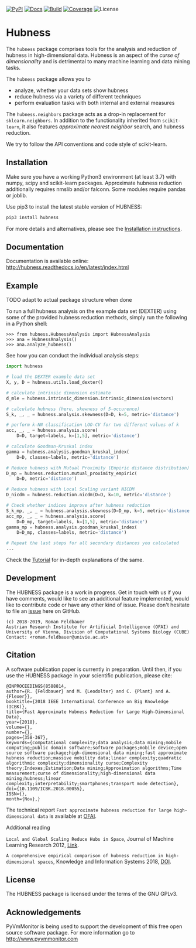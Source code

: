 [![PyPI](https://img.shields.io/pypi/v/hubness.svg)](
https://pypi.org/project/hubness)
[![Docs](https://readthedocs.org/projects/hubness/badge/?version=latest)](
https://hubness.readthedocs.io/en/latest/?badge=latest)
[![Build](https://travis-ci.com/VarIr/hubness.svg?branch=master)](
https://travis-ci.com/VarIr/hubness)
[![Coverage](https://codecov.io/gh/VarIr/hubness/branch/master/graph/badge.svg?branch=master)](
https://codecov.io/gh/VarIr/hubness)
![License](https://img.shields.io/github/license/VarIr/hubness.svg)

# Hubness

The `hubness` package comprises tools for the analysis and
reduction of hubness in high-dimensional data.
Hubness is an aspect of the _curse of dimensionality_
and is detrimental to many machine learning and data mining tasks.

The `hubness` package allows you to

- analyze, whether your data sets show hubness
- reduce hubness via a variety of different techniques 
- perform evaluation tasks with both internal and external measures

The `hubness.neighbors` package acts as a drop-in replacement for `sklearn.neighbors`.
In addition to the functionality inherited from `scikit-learn`,
it also features _approximate nearest neighbor_ search, and hubness reduction.

We try to follow the API conventions and code style of scikit-learn.

## Installation


Make sure you have a working Python3 environment (at least 3.7) with
numpy, scipy and scikit-learn packages. Approximate hubness reduction
additionally requires nmslib and/or falconn. Some modules require pandas or joblib.

Use pip3 to install the latest stable version of HUBNESS:

```bash
pip3 install hubness
```

For more details and alternatives, please see the [Installation instructions](
http://hubness.readthedocs.io/en/latest/user/installation.html).

## Documentation

Documentation is available online: 
http://hubness.readthedocs.io/en/latest/index.html

## Example

TODO adapt to actual package structure when done

To run a full hubness analysis on the example data set (DEXTER)
using some of the provided hubness reduction methods, 
simply run the following in a Python shell:

    >>> from hubness.HubnessAnalysis import HubnessAnalysis
    >>> ana = HubnessAnalysis()
    >>> ana.analyze_hubness()

See how you can conduct the individual analysis steps:

```python
import hubness

# load the DEXTER example data set
X, y, D = hubness.utils.load_dexter()

# calculate intrinsic dimension estimate
d_mle = hubness.intrinsic_dimension.intrinsic_dimension(vectors)

# calculate hubness (here, skewness of 5-occurence)
S_k, _, _ = hubness.analysis.skewness(D=D, k=5, metric='distance')

# perform k-NN classification LOO-CV for two different values of k
acc, _, _ = hubness.analysis.score(
    D=D, target=labels, k=[1,5], metric='distance')

# calculate Goodman-Kruskal index
gamma = hubness.analysis.goodman_kruskal_index(
    D=D, classes=labels, metric='distance')

# Reduce hubness with Mutual Proximity (Empiric distance distribution)
D_mp = hubness.reduction.mutual_proximity_empiric(
    D=D, metric='distance')

# Reduce hubness with Local Scaling variant NICDM
D_nicdm = hubness.reduction.nicdm(D=D, k=10, metric='distance')

# Check whether indices improve after hubness reduction
S_k_mp, _, _ = hubness.analysis.skewness(D=D_mp, k=5, metric='distance')
acc_mp, _, _ = hubness.analysis.score(
    D=D_mp, target=labels, k=[1,5], metric='distance')
gamma_mp = hubness.analysis.goodman_kruskal_index(
    D=D_mp, classes=labels, metric='distance')

# Repeat the last steps for all secondary distances you calculated
...
```
    

Check the [Tutorial](http://hubness.readthedocs.io/en/latest/user/tutorial.html)
for in-depth explanations of the same. 


## Development

The HUBNESS package is a work in progress. Get in touch with us if you have
comments, would like to see an additional feature implemented, would like
to contribute code or have any other kind of issue. Please don't hesitate
to file an [issue](https://github.com/VarIr/hubness/issues)
here on GitHub. 

    (c) 2018-2019, Roman Feldbauer
    Austrian Research Institute for Artificial Intelligence (OFAI) and
    University of Vienna, Division of Computational Systems Biology (CUBE)
    Contact: <roman.feldbauer@univie.ac.at>

## Citation

A software publication paper is currently in preparation. Until then,
if you use the HUBNESS package in your scientific publication, please cite:

    @INPROCEEDINGS{8588814,
    author={R. {Feldbauer} and M. {Leodolter} and C. {Plant} and A. {Flexer}},
    booktitle={2018 IEEE International Conference on Big Knowledge (ICBK)},
    title={Fast Approximate Hubness Reduction for Large High-Dimensional Data},
    year={2018},
    volume={},
    number={},
    pages={358-367},
    keywords={computational complexity;data analysis;data mining;mobile computing;public domain software;software packages;mobile device;open source software package;high-dimensional data mining;fast approximate hubness reduction;massive mobility data;linear complexity;quadratic algorithmic complexity;dimensionality curse;Complexity theory;Indexes;Estimation;Data mining;Approximation algorithms;Time measurement;curse of dimensionality;high-dimensional data mining;hubness;linear complexity;interpretability;smartphones;transport mode detection},
    doi={10.1109/ICBK.2018.00055},
    ISSN={},
    month={Nov},}

The technical report `Fast approximate hubness reduction for large high-dimensional data`
is available at [OFAI](http://www.ofai.at/cgi-bin/tr-online?number+2018-02).

Additional reading

`Local and Global Scaling Reduce Hubs in Space`, Journal of Machine Learning Research 2012,
[Link](http://www.jmlr.org/papers/v13/schnitzer12a.html).

`A comprehensive empirical comparison of hubness reduction in high-dimensional spaces`,
Knowledge and Information Systems 2018, [DOI](https://doi.org/10.1007/s10115-018-1205-y).

License
-------
The HUBNESS package is licensed under the terms of the GNU GPLv3.

Acknowledgements
----------------
PyVmMonitor is being used to support the development of this free open source 
software package. For more information go to http://www.pyvmmonitor.com
